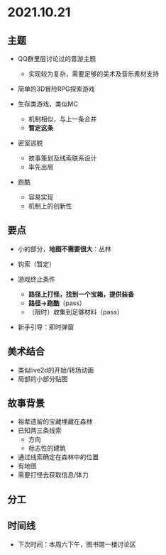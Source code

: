 # 2021.10.21

## 主题
- QQ群里层讨论过的音游主题
  - 实现较为复杂，需要足够的美术及音乐素材支持

- 简单的3D冒险RPG探索游戏
- 生存类游戏，类似MC
  - 机制相似，与上一条合并
  - **暂定这条**

- 密室逃脱
  - 故事策划及线索联系设计
  - 率先出局

- 跑酷
  - 容易实现
  - 机制上的创新性

## 要点

- 小的部分，**地图不需要很大**：丛林
- 钩索（暂定）

- 游戏终止条件
  - **路径上打怪，找到一个宝箱，提供装备**
  - **路径->跑酷**（pass）
  - （限时）收集到足够材料（pass）

- 新手引导：即时弹窗

## 美术结合

- 类似live2d的开始/转场动画
- 局部的小部分贴图

## 故事背景

- 祖辈遗留的宝藏埋藏在森林
- 已知两三条线索
  - 方向
  - 标志性的建筑
- 通过线索确定在森林中的位置
- 有地图
- 需要打怪去获取信息/体力

## 分工

## 时间线

- 下次时间：本周六下午，图书馆一楼讨论区